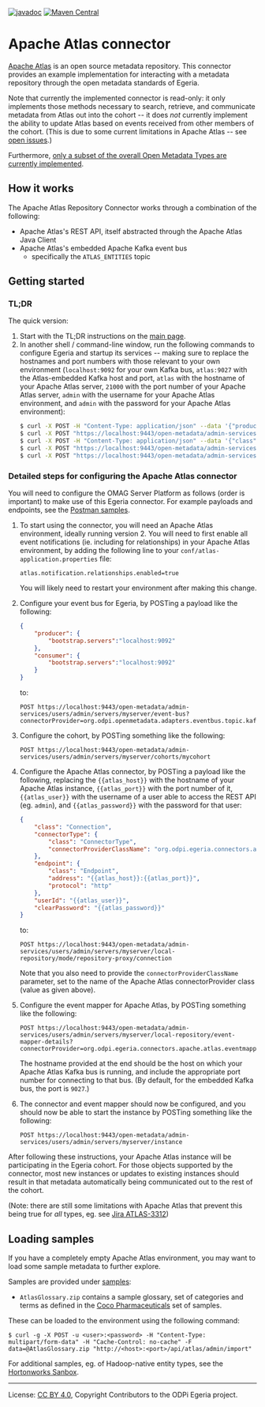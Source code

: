 <!-- SPDX-License-Identifier: CC-BY-4.0 -->
<!-- Copyright Contributors to the ODPi Egeria project. -->

[![javadoc](https://javadoc.io/badge2/org.odpi.egeria/egeria-connector-apache-atlas-adapter/javadoc.svg)](https://javadoc.io/doc/org.odpi.egeria/egeria-connector-apache-atlas-adapter) [![Maven Central](https://img.shields.io/maven-central/v/org.odpi.egeria/egeria-connector-apache-atlas-adapter)](https://mvnrepository.com/artifact/org.odpi.egeria/egeria-connector-apache-atlas-adapter)

# Apache Atlas connector

[Apache Atlas](https://atlas.apache.org) is an open source metadata repository. This connector provides an example
implementation for interacting with a metadata repository through the open metadata standards of Egeria.

Note that currently the implemented connector is read-only: it only implements those methods necessary to search, retrieve,
and communicate metadata from Atlas out into the cohort -- it does *not* currently implement the ability to update Atlas
based on events received from other members of the cohort. (This is due to some current limitations in Apache Atlas --
see [open issues](https://github.com/odpi/egeria-connector-apache-atlas/issues?q=is%3Aissue+is%3Aopen+label%3Aexternal).)

Furthermore, [only a subset of the overall Open Metadata Types are currently implemented](../docs/mappings/README.md).

## How it works

The Apache Atlas Repository Connector works through a combination of the following:

- Apache Atlas's REST API, itself abstracted through the Apache Atlas Java Client
- Apache Atlas's embedded Apache Kafka event bus
    - specifically the `ATLAS_ENTITIES` topic

## Getting started

### TL;DR

The quick version:

1. Start with the TL;DR instructions on the [main page](../README.md).
1. In another shell / command-line window, run the following commands to configure Egeria and startup its services --
   making sure to replace the hostnames and port numbers with those relevant to your own environment (`localhost:9092`
   for your own Kafka bus, `atlas:9027` with the Atlas-embedded Kafka host and port, `atlas` with
   the hostname of your Apache Atlas server, `21000` with the port number of your Apache Atlas server,
   `admin` with the username for your Apache Atlas environment, and `admin` with the password for your Apache Atlas
   environment):
    ```bash
    $ curl -X POST -H "Content-Type: application/json" --data '{"producer":{"bootstrap.servers":"localhost:9092"},"consumer":{"bootstrap.servers":"localhost:9092"}}' "https://localhost:9443/open-metadata/admin-services/users/admin/servers/myserver/event-bus?connectorProvider=org.odpi.openmetadata.adapters.eventbus.topic.kafka.KafkaOpenMetadataTopicProvider&topicURLRoot=OMRSTopic"
    $ curl -X POST "https://localhost:9443/open-metadata/admin-services/users/admin/servers/myserver/cohorts/mycohort"
    $ curl -X POST -H "Content-Type: application/json" --data '{"class":"Connection","connectorType":{"class":"ConnectorType","connectorProviderClassName":"org.odpi.egeria.connectors.apache.atlas.repositoryconnector.ApacheAtlasOMRSRepositoryConnectorProvider"},"endpoint":{"class":"Endpoint","address":"atlas:21000","protocol":"http"},"userId":"admin","clearPassword":"admin"}' "https://localhost:9443/open-metadata/admin-services/users/admin/servers/myserver/local-repository/mode/repository-proxy/connection"
    $ curl -X POST "https://localhost:9443/open-metadata/admin-services/users/admin/servers/myserver/local-repository/event-mapper-details?connectorProvider=org.odpi.egeria.connectors.apache.atlas.eventmapper.ApacheAtlasOMRSRepositoryEventMapperProvider&eventSource=atlas:9027"
    $ curl -X POST "https://localhost:9443/open-metadata/admin-services/users/admin/servers/myserver/instance"
    ```

### Detailed steps for configuring the Apache Atlas connector

You will need to configure the OMAG Server Platform as follows (order is important) to make use of this Egeria connector.
For example payloads and endpoints, see the [Postman samples](../samples).

1. To start using the connector, you will need an Apache Atlas environment, ideally running version 2. You will need to
    first enable all event notifications (ie. including for relationships) in your Apache Atlas environment, by adding
    the following line to your `conf/atlas-application.properties` file:

    ```properties
    atlas.notification.relationships.enabled=true
    ```

    You will likely need to restart your environment after making this change.

1. Configure your event bus for Egeria, by POSTing a payload like the following:

    ```json
    {
        "producer": {
            "bootstrap.servers":"localhost:9092"
        },
        "consumer": {
            "bootstrap.servers":"localhost:9092"
        }
    }
    ```

   to:

    ```
    POST https://localhost:9443/open-metadata/admin-services/users/admin/servers/myserver/event-bus?connectorProvider=org.odpi.openmetadata.adapters.eventbus.topic.kafka.KafkaOpenMetadataTopicProvider&topicURLRoot=OMRSTopic
    ```

1. Configure the cohort, by POSTing something like the following:

    ```
    POST https://localhost:9443/open-metadata/admin-services/users/admin/servers/myserver/cohorts/mycohort
    ```

1. Configure the Apache Atlas connector, by POSTing a payload like the following, replacing the `{{atlas_host}}` with
   the hostname of your Apache Atlas instance, `{{atlas_port}}` with the port number of it, `{{atlas_user}}` with the
   username of a user able to access the REST API (eg. `admin`), and `{{atlas_password}}` with the password for that
   user:

    ```json
    {
        "class": "Connection",
        "connectorType": {
            "class": "ConnectorType",
            "connectorProviderClassName": "org.odpi.egeria.connectors.apache.atlas.repositoryconnector.ApacheAtlasOMRSRepositoryConnectorProvider"
        },
        "endpoint": {
            "class": "Endpoint",
            "address": "{{atlas_host}}:{{atlas_port}}",
            "protocol": "http"
        },
        "userId": "{{atlas_user}}",
        "clearPassword": "{{atlas_password}}"
    }
    ```

   to:

    ```
    POST https://localhost:9443/open-metadata/admin-services/users/admin/servers/myserver/local-repository/mode/repository-proxy/connection
    ```

   Note that you also need to provide the `connectorProviderClassName` parameter, set to the name of the Apache Atlas
   connectorProvider class (value as given above).

1. Configure the event mapper for Apache Atlas, by POSTing something like the following:

    ```
    POST https://localhost:9443/open-metadata/admin-services/users/admin/servers/myserver/local-repository/event-mapper-details?connectorProvider=org.odpi.egeria.connectors.apache.atlas.eventmapper.ApacheAtlasOMRSRepositoryEventMapperProvider&eventSource=my.atlas.host.com:9027
    ```

   The hostname provided at the end should be the host on which your Apache Atlas Kafka bus is running, and include
   the appropriate port number for connecting to that bus. (By default, for the embedded Kafka bus, the port is `9027`.)

1. The connector and event mapper should now be configured, and you should now be able
   to start the instance by POSTing something like the following:

   ```
   POST https://localhost:9443/open-metadata/admin-services/users/admin/servers/myserver/instance
   ```

After following these instructions, your Apache Atlas instance will be participating in the Egeria cohort. For those
objects supported by the connector, most new instances or updates to existing instances should result in that metadata
automatically being communicated out to the rest of the cohort.

(Note: there are still some limitations with Apache Atlas that prevent this being true for _all_ types, eg. see
[Jira ATLAS-3312](https://issues.apache.org/jira/projects/ATLAS/issues/ATLAS-3312))

## Loading samples

If you have a completely empty Apache Atlas environment, you may want to load some sample metadata to further explore.

Samples are provided under [samples](../samples):

- `AtlasGlossary.zip` contains a sample glossary, set of categories and terms as defined in the [Coco Pharmaceuticals](https://github.com/odpi/egeria/tree/master/open-metadata-resources/open-metadata-deployment/sample-data/coco-pharmaceuticals)
  set of samples.

These can be loaded to the environment using the following command:

```shell script
$ curl -g -X POST -u <user>:<password> -H "Content-Type: multipart/form-data" -H "Cache-Control: no-cache" -F data=@AtlasGlossary.zip "http://<host>:<port>/api/atlas/admin/import"
```

For additional samples, eg. of Hadoop-native entity types, see the [Hortonworks Sanbox](https://www.cloudera.com/downloads/hortonworks-sandbox.html).

----
License: [CC BY 4.0](https://creativecommons.org/licenses/by/4.0/),
Copyright Contributors to the ODPi Egeria project.


